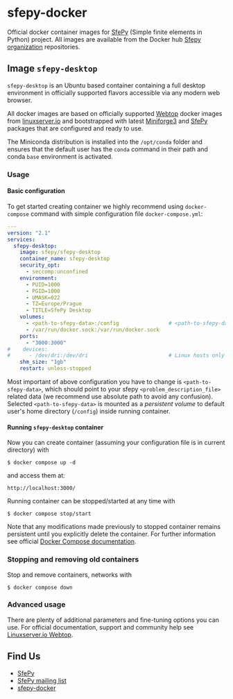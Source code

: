 # sfepy-docker
Official docker container images for [SfePy](http://sfepy.org) (Simple finite elements in Python) project.
All images are available from the Docker hub [Sfepy organization](https://hub.docker.com/u/sfepy) repositories.

## Image `sfepy-desktop`

`sfepy-desktop` is an Ubuntu based container containing a full desktop environment in officially supported flavors
accessible via any modern web browser.

All docker images are based on officially supported [Webtop](https://github.com/linuxserver/docker-webtop)
docker images from [linuxserver.io](https://www.linuxserver.io) and bootstrapped with latest
[Miniforge3](https://github.com/conda-forge/miniforge) and
[SfePy](https://anaconda.org/conda-forge/sfepy) packages that are configured and ready to use.

The Miniconda distribution is installed into the `/opt/conda` folder and ensures that the default user has the 
`conda` command in their path and conda `base` environment is activated.

### Usage
#### Basic configuration
To get started creating container we highly recommend using `docker-compose` command with simple configuration file
`docker-compose.yml`:

```yaml
---
version: "2.1"
services:
  sfepy-desktop:
    image: sfepy/sfepy-desktop
    container_name: sfepy-desktop
    security_opt:
      - seccomp:unconfined
    environment:
      - PUID=1000
      - PGID=1000
      - UMASK=022
      - TZ=Europe/Prague
      - TITLE=SfePy Desktop
    volumes:
      - <path-to-sfepy-data>:/config                # <path-to-sfepy-data>:<home-dir>
      - /var/run/docker.sock:/var/run/docker.sock
    ports:
      - "3000:3000"
#    devices:
#      - /dev/dri:/dev/dri                          # Linux hosts only
    shm_size: "1gb"
    restart: unless-stopped
```

Most important of above configuration you have to change is `<path-to-sfepy-data>`, which should point to your sfepy 
`<problem_description_file>` related data (we recommend use absolute path to avoid any confusion). Selected
`<path-to-sfepy-data>` is mounted as a *persistent volume* to default user's home directory (`/config`) inside running 
container.

#### Running `sfepy-desktop` container
Now you can create container (assuming your configuration file is in current directory) with

    $ docker compose up -d

and access them at:

    http://localhost:3000/

Running container can be stopped/started at any time with

    $ docker compose stop/start

Note that any modifications made previously to stopped container remains persistent until you explicitly delete the 
container. For further information see official [Docker Compose documentation](https://docs.docker.com/compose/).

### Stopping and removing old containers

Stop and remove containers, networks with

    $ docker compose down

### Advanced usage
There are plenty of additional parameters and fine-tuning options you can use. For official documentation, support 
and community help see [Linuxserver.io Webtop](https://github.com/linuxserver/docker-webtop/blob/master/README.md).

## Find Us

* [SfePy](http://sfepy.org)
* [SfePy mailing list](https://mail.python.org/mm3/mailman3/lists/sfepy.python.org)
* [sfepy-docker](https://github.com/sfepy/sfepy-docker)

